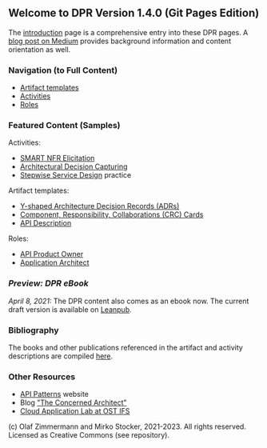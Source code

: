 ## Welcome to DPR Version 1.4.0 (Git Pages Edition) 

The [introduction](./introduction.md) page is a comprehensive entry into these DPR pages. A [blog post on Medium](https://medium.com/olzzio/design-practice-repository-dpr-ed5e9d0e91cd) provides background information and content orientation as well.

### Navigation (to Full Content)

* [Artifact templates](./artifact-templates/index.md) 
* [Activities](./activities/index.md)
* [Roles](./roles/index.md)

### Featured Content (Samples)

Activities:

* [SMART NFR Elicitation](activities/DPR-SMART-NFR-Elicitation.md)
* [Architectural Decision Capturing](activities/DPR-ArchitecturalDecisionCapturing.md)
* [Stepwise Service Design](activities/SDPR-StepwiseServiceDesign.md) practice

Artifact templates:

* [Y-shaped Architecture Decision Records (ADRs)](artifact-templates/DPR-ArchitecturalDecisionRecordYForm.md)
* [Component, Responsibility, Collaborations (CRC) Cards](artifact-templates/DPR-CRCCard.md)
* [API Description](artifact-templates/SDPR-APIDescription.md)

Roles:

* [API Product Owner](roles/SDPR-APIProductOwner.md)
* [Application Architect](roles/DPR-ApplicationArchitectRole.md)


### *Preview: DPR eBook*

*April 8, 2021:* The DPR content also comes as an ebook now. The current draft version is available on [Leanpub](https://leanpub.com/dpr). 

<!--
<iframe width='160' height='400' src='https://leanpub.com/dpr/embed' frameborder='0' allowtransparency='true'></iframe>
-->

### Bibliography 

The books and other publications referenced in the artifact and activity descriptions are compiled [here](background-information/literature.md).

### Other Resources

* [API Patterns](https://api-patterns.org/) website 
* Blog ["The Concerned Architect"](https://ozimmer.ch/blog/)
* [Cloud Application Lab at OST IFS](https://www.ost.ch/de/forschung-und-dienstleistungen/informatik/ifs-institut-fuer-software/labs/cloud-application-lab)

(c) Olaf Zimmermann and Mirko Stocker, 2021-2023. All rights reserved. Licensed as Creative Commons (see repository). 
